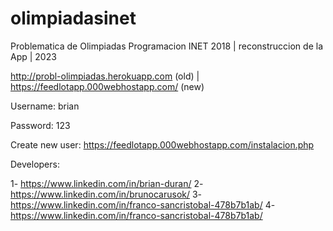 # olimpiadasinet
Problematica de Olimpiadas Programacion INET 2018 | reconstruccion de la App | 2023

http://probl-olimpiadas.herokuapp.com (old) | https://feedlotapp.000webhostapp.com/ (new)

Username: brian

Password: 123

Create new user: https://feedlotapp.000webhostapp.com/instalacion.php


Developers: 

1- https://www.linkedin.com/in/brian-duran/
2- https://www.linkedin.com/in/brunocarusok/
3- https://www.linkedin.com/in/franco-sancristobal-478b7b1ab/
4- https://www.linkedin.com/in/franco-sancristobal-478b7b1ab/

